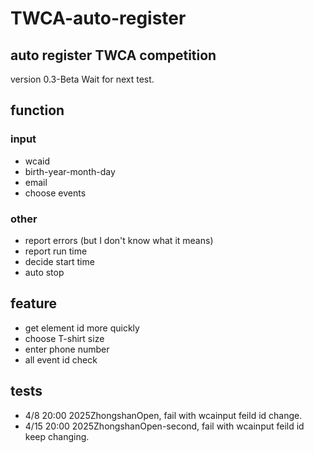 # TWCA-auto-register
## auto register TWCA competition
version 0.3-Beta
Wait for next test.
## function
### input
- wcaid
- birth-year-month-day
- email
- choose events
### other
- report errors (but I don't know what it means)
- report run time
- decide start time
- auto stop

## feature
- get element id more quickly
- choose T-shirt size
- enter phone number
- all event id check

## tests
 - 4/8 20:00 2025ZhongshanOpen, fail with wcainput feild id change.
 - 4/15 20:00 2025ZhongshanOpen-second, fail with wcainput feild id keep changing.
